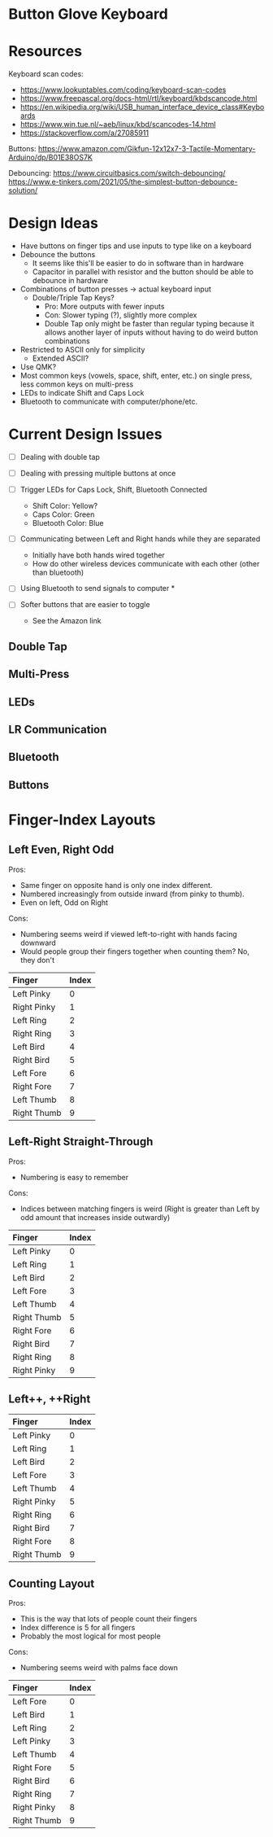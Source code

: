 Button Glove Keyboard
========================
# Resources  
Keyboard scan codes:
* https://www.lookuptables.com/coding/keyboard-scan-codes
* https://www.freepascal.org/docs-html/rtl/keyboard/kbdscancode.html
* https://en.wikipedia.org/wiki/USB_human_interface_device_class#Keyboards
* https://www.win.tue.nl/~aeb/linux/kbd/scancodes-14.html
* https://stackoverflow.com/a/27085911

Buttons:
https://www.amazon.com/Gikfun-12x12x7-3-Tactile-Momentary-Arduino/dp/B01E38OS7K

Debouncing:
https://www.circuitbasics.com/switch-debouncing/
https://www.e-tinkers.com/2021/05/the-simplest-button-debounce-solution/

# Design Ideas
* Have buttons on finger tips and use inputs to type like on a keyboard
* Debounce the buttons
    * It seems like this'll be easier to do in software than in hardware
    * Capacitor in parallel with resistor and the button should be able to debounce in hardware
* Combinations of button presses -> actual keyboard input
    * Double/Triple Tap Keys?
        * Pro: More outputs with fewer inputs
        * Con: Slower typing (?), slightly more complex
        * Double Tap only might be faster than regular typing because it allows another layer of inputs without having to do weird button combinations
* Restricted to ASCII only for simplicity
    * Extended ASCII?
* Use QMK?
* Most common keys (vowels, space, shift, enter, etc.) on single press, less common keys on multi-press
* LEDs to indicate Shift and Caps Lock
* Bluetooth to communicate with computer/phone/etc.

# Current Design Issues
- [ ] Dealing with double tap
- [ ] Dealing with pressing multiple buttons at once

- [ ] Trigger LEDs for Caps Lock, Shift, Bluetooth Connected
    * Shift Color: Yellow?
    * Caps Color: Green
    * Bluetooth Color: Blue
- [ ] Communicating between Left and Right hands while they are separated
    * Initially have both hands wired together
    * How do other wireless devices communicate with each other (other than bluetooth)
- [ ] Using Bluetooth to send signals to computer
    * 
- [ ] Softer buttons that are easier to toggle
    * See the Amazon link

## Double Tap

## Multi-Press

## LEDs

## LR Communication

## Bluetooth

## Buttons

# Finger-Index Layouts
## Left Even, Right Odd
Pros:
* Same finger on opposite hand is only one index different.
* Numbered increasingly from outside inward (from pinky to thumb).
* Even on left, Odd on Right

Cons:
* Numbering seems weird if viewed left-to-right with hands facing downward
* Would people group their fingers together when counting them? No, they don't

| Finger | Index |
| :--- | :--- |
| Left Pinky | 0 |
| Right Pinky | 1 |
| Left Ring | 2 |
| Right Ring | 3 |
| Left Bird | 4 |
| Right Bird | 5 |
| Left Fore | 6 |
| Right Fore | 7 |
| Left Thumb | 8 |
| Right Thumb | 9 |

## Left-Right Straight-Through
Pros:
* Numbering is easy to remember

Cons:
* Indices between matching fingers is weird (Right is greater than Left by odd amount that increases inside outwardly)

| Finger | Index |
| :--- | :--- |
| Left Pinky | 0 |
| Left Ring | 1 |
| Left Bird | 2 |
| Left Fore | 3 |
| Left Thumb | 4 |
| Right Thumb | 5 |
| Right Fore | 6 |
| Right Bird | 7 |
| Right Ring | 8 |
| Right Pinky | 9 |

## Left++, ++Right 
| Finger | Index |
| :--- | :--- |
| Left Pinky | 0 |
| Left Ring | 1 |
| Left Bird | 2 |
| Left Fore | 3 |
| Left Thumb | 4 |
| Right Pinky | 5 |
| Right Ring | 6 |
| Right Bird | 7 |
| Right Fore | 8 |
| Right Thumb | 9 |

## Counting Layout
Pros:
* This is the way that lots of people count their fingers
* Index difference is 5 for all fingers
* Probably the most logical for most people

Cons:
* Numbering seems weird with palms face down

| Finger | Index |
| :--- | :--- |
| Left Fore | 0 |
| Left Bird | 1 |
| Left Ring | 2 |
| Left Pinky | 3 |
| Left Thumb | 4 |
| Right Fore | 5 |
| Right Bird | 6 |
| Right Ring | 7 |
| Right Pinky | 8 |
| Right Thumb | 9 |